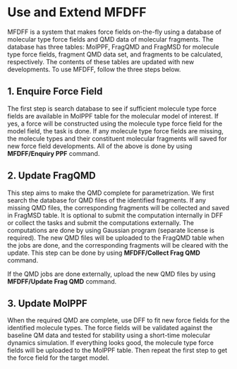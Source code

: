 # Use and Extend MFDFF

MFDFF is a system that makes force fields on-the-fly using a database of molecular type force fields and QMD data of molecular fragments. The database has three tables: MolPPF, FragQMD and FragMSD for molecule type force fields, fragment QMD data set, and fragments to be calculated, respectively. The contents of these tables are updated with new developments. To use MFDFF, follow the three steps below.   

## 1. Enquire Force Field

The first step is search database to see if sufficient molecule type force fields are available in MolPPF table for the molecular model of interest. If yes, a force will be constructed using the molecule type force field for the model field, the task is done. If any molecule type force fields are missing, the molecule types and their constituent molecular fragments will saved for new force field developments. All of the above is done by using **MFDFF/Enquiry PPF** command.  

## 2. Update FragQMD

This step aims to make the QMD complete for parametrization. We first search the database for QMD files of the identified fragments. If any missing QMD files, the corresponding fragments will be collected and saved in FragMSD table. It is optional to submit the computation internally in DFF or collect the tasks and submit the computations externally. The computations are done by using Gaussian program (separate license is required). The new QMD files will be uploaded to the FragQMD table when the jobs are done, and the corresponding fragments will be cleared with the update. This step can be done by using **MFDFF/Collect Frag QMD** command. 

If the QMD jobs are done externally, upload the new QMD files by using **MFDFF/Update Frag QMD** command.


## 3. Update MolPPF
When the required QMD are complete, use DFF to fit new force fields for the identified molecule types. The force fields will be validated against the baseline QM data and tested for stability using a short-time molecular dynamics simulation. If everything looks good, the molecule type force fields will be uploaded to the MolPPF table. Then repeat the first step to get the force field for the target model.

